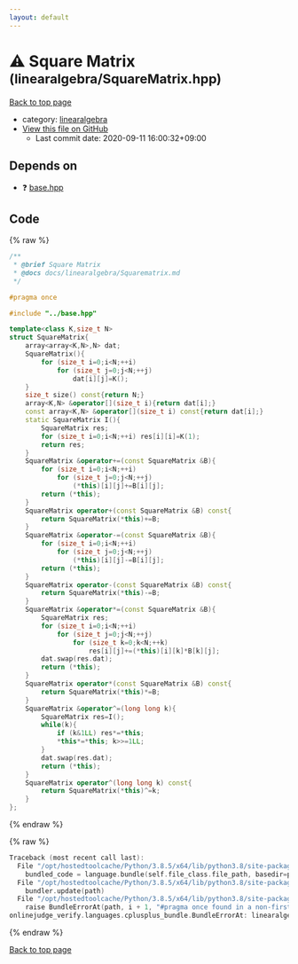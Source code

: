 ```yaml
---
layout: default
---
```


<!-- mathjax config similar to math.stackexchange -->
<script type="text/javascript" async
  src="https://cdnjs.cloudflare.com/ajax/libs/mathjax/2.7.5/MathJax.js?config=TeX-MML-AM_CHTML">
</script>
<script type="text/x-mathjax-config">
  MathJax.Hub.Config({
    TeX: { equationNumbers: { autoNumber: "AMS" }},
    tex2jax: {
      inlineMath: [ ['$','$'] ],
      processEscapes: true
    },
    "HTML-CSS": { matchFontHeight: false },
    displayAlign: "left",
    displayIndent: "2em"
  });
</script>

<script type="text/javascript" src="https://cdnjs.cloudflare.com/ajax/libs/jquery/3.4.1/jquery.min.js"></script>
<script src="https://cdn.jsdelivr.net/npm/jquery-balloon-js@1.1.2/jquery.balloon.min.js" integrity="sha256-ZEYs9VrgAeNuPvs15E39OsyOJaIkXEEt10fzxJ20+2I=" crossorigin="anonymous"></script>
<script type="text/javascript" src="../../assets/js/copy-button.js"></script>
<link rel="stylesheet" href="../../assets/css/copy-button.css" />


# :warning: Square Matrix <small>(linearalgebra/SquareMatrix.hpp)</small>

<a href="../../index.html">Back to top page</a>

* category: <a href="../../index.html#1bbf1d9f5340fa94bf2c5fb5ce73a5f5">linearalgebra</a>
* <a href="{{ site.github.repository_url }}/blob/master/linearalgebra/SquareMatrix.hpp">View this file on GitHub</a>
    - Last commit date: 2020-09-11 16:00:32+09:00




## Depends on

* :question: <a href="../base.hpp.html">base.hpp</a>


## Code

<a id="unbundled"></a>
{% raw %}
```cpp
/**
 * @brief Square Matrix
 * @docs docs/linearalgebra/Squarematrix.md
 */

#pragma once

#include "../base.hpp"

template<class K,size_t N>
struct SquareMatrix{
    array<array<K,N>,N> dat;
    SquareMatrix(){
        for (size_t i=0;i<N;++i)
            for (size_t j=0;j<N;++j)
                dat[i][j]=K();
    }
    size_t size() const{return N;}
    array<K,N> &operator[](size_t i){return dat[i];}
    const array<K,N> &operator[](size_t i) const{return dat[i];}
    static SquareMatrix I(){
        SquareMatrix res;
        for (size_t i=0;i<N;++i) res[i][i]=K(1);
        return res;
    }
    SquareMatrix &operator+=(const SquareMatrix &B){
        for (size_t i=0;i<N;++i)
            for (size_t j=0;j<N;++j)
                (*this)[i][j]+=B[i][j];
        return (*this);
    }
    SquareMatrix operator+(const SquareMatrix &B) const{
        return SquareMatrix(*this)+=B;
    }
    SquareMatrix &operator-=(const SquareMatrix &B){
        for (size_t i=0;i<N;++i)
            for (size_t j=0;j<N;++j)
                (*this)[i][j]-=B[i][j];
        return (*this);
    }
    SquareMatrix operator-(const SquareMatrix &B) const{
        return SquareMatrix(*this)-=B;
    }
    SquareMatrix &operator*=(const SquareMatrix &B){
        SquareMatrix res;
        for (size_t i=0;i<N;++i)
            for (size_t j=0;j<N;++j)
                for (size_t k=0;k<N;++k)
                    res[i][j]+=(*this)[i][k]*B[k][j];
        dat.swap(res.dat);
        return (*this);
    }
    SquareMatrix operator*(const SquareMatrix &B) const{
        return SquareMatrix(*this)*=B;
    }
    SquareMatrix &operator^=(long long k){
        SquareMatrix res=I();
        while(k){
            if (k&1LL) res*=*this;
            *this*=*this; k>>=1LL;
        }
        dat.swap(res.dat);
        return (*this);
    }
    SquareMatrix operator^(long long k) const{
        return SquareMatrix(*this)^=k;
    }
};
```
{% endraw %}

<a id="bundled"></a>
{% raw %}
```cpp
Traceback (most recent call last):
  File "/opt/hostedtoolcache/Python/3.8.5/x64/lib/python3.8/site-packages/onlinejudge_verify/docs.py", line 349, in write_contents
    bundled_code = language.bundle(self.file_class.file_path, basedir=pathlib.Path.cwd())
  File "/opt/hostedtoolcache/Python/3.8.5/x64/lib/python3.8/site-packages/onlinejudge_verify/languages/cplusplus.py", line 185, in bundle
    bundler.update(path)
  File "/opt/hostedtoolcache/Python/3.8.5/x64/lib/python3.8/site-packages/onlinejudge_verify/languages/cplusplus_bundle.py", line 310, in update
    raise BundleErrorAt(path, i + 1, "#pragma once found in a non-first line")
onlinejudge_verify.languages.cplusplus_bundle.BundleErrorAt: linearalgebra/SquareMatrix.hpp: line 6: #pragma once found in a non-first line

```
{% endraw %}

<a href="../../index.html">Back to top page</a>

